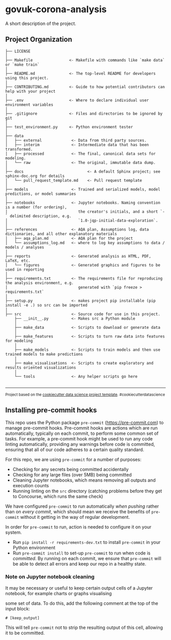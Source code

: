 govuk-corona-analysis
==============================

A short description of the project.

Project Organization
------------

    ├── LICENSE
    │
    ├── Makefile                <- Makefile with commands like `make data` or `make train`
    │
    ├── README.md               <- The top-level README for developers using this project.
    │
    ├── CONTRIBUTING.md         <- Guide to how potential contributors can help with your project
    │
    ├── .env                    <- Where to declare individual user environment variables
    │
    ├── .gitignore              <- Files and directories to be ignored by git
    │
    ├── test_environment.py     <- Python environment tester
    │
    ├── data
    │   ├── external             <- Data from third party sources.
    │   ├── interim              <- Intermediate data that has been transformed.
    │   ├── processed            <- The final, canonical data sets for modeling.
    │   └── raw                  <- The original, immutable data dump.
    │
    ├── docs                            <- A default Sphinx project; see sphinx-doc.org for details
    │   └── pull_request_template.md    <- Pull request template
    │
    ├── models                   <- Trained and serialized models, model predictions, or model summaries
    │
    ├── notebooks                <- Jupyter notebooks. Naming convention is a number (for ordering),
    │                               the creator's initials, and a short `-` delimited description, e.g.
    │                               `1.0-jqp-initial-data-exploration`.
    │
    ├── references               <- AQA plan, Assumptions log, data dictionaries, and all other explanatory materials
    │   ├── aqa_plan.md          <- AQA plan for the project
    │   └── assumptions_log.md   <- where to log key assumptions to data / models / analyses
    │
    ├── reports                  <- Generated analysis as HTML, PDF, LaTeX, etc.
    │   └── figures              <- Generated graphics and figures to be used in reporting
    │
    ├── requirements.txt         <- The requirements file for reproducing the analysis environment, e.g.
    │                               generated with `pip freeze > requirements.txt`
    │
    ├── setup.py                 <- makes project pip installable (pip install -e .) so src can be imported
    │
    ├── src                      <- Source code for use in this project.
        ├── __init__.py          <- Makes src a Python module
        │
        ├── make_data            <- Scripts to download or generate data
        │
        ├── make_features        <- Scripts to turn raw data into features for modeling
        │
        ├── make_models          <- Scripts to train models and then use trained models to make predictions
        │
        ├── make_visualisations  <- Scripts to create exploratory and results oriented visualizations
        │
        └── tools                <- Any helper scripts go here
       



--------

<p><small>Project based on the <a target="_blank" href="https://drivendata.github.io/cookiecutter-data-science/">cookiecutter data science project template</a>. #cookiecutterdatascience</small></p>



##  Installing pre-commit hooks

This repo uses the Python package `pre-commit` (https://pre-commit.com) to manage pre-commit hooks. Pre-commit hooks are
actions which are run automatically, typically on each commit, to perform some common set of tasks. For example, a pre-commit
hook might be used to run any code linting automatically, providing any warnings before code is committed, ensuring that
all of our code adheres to a certain quality standard.

For this repo, we are using `pre-commit` for a number of purposes:
- Checking for any secrets being committed accidentally
- Checking for any large files (over 5MB) being committed
- Cleaning Jupyter notebooks, which means removing all outputs and execution counts
- Running linting on the `src` directory (catching problems before they get to Concourse, which runs the same check)

We have configured `pre-commit` to run automatically _when pushing_ rather than on _every commit_, which should mean we
receive the benefits of `pre-commit` without it getting in the way of regular development.

In order for `pre-commit` to run, action is needed to configure it on your system.

- Run `pip install -r requirements-dev.txt` to install `pre-commit` in your Python environment
- Run `pre-commit install` to set-up `pre-commit` to run when code is _committed_. By running on each commit, we ensure that
`pre-commit` will be able to detect all errors and keep our repo in a healthy state.


###  Note on Jupyter notebook cleaning



It may be necessary or useful to keep certain output cells of a Jupyter notebook, for example charts or graphs visualising

some set of data. To do this, add the following comment at the top of the input block:



`# [keep_output]`



This will tell `pre-commit` not to strip the resulting output of this cell, allowing it to be committed.
